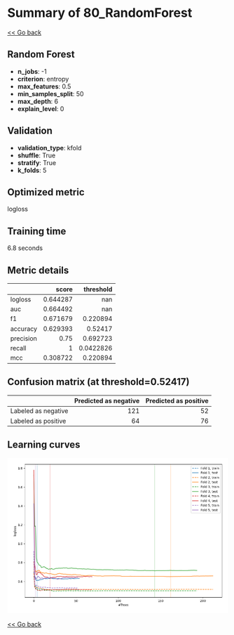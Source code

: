 # Summary of 80_RandomForest

[<< Go back](../README.md)


## Random Forest
- **n_jobs**: -1
- **criterion**: entropy
- **max_features**: 0.5
- **min_samples_split**: 50
- **max_depth**: 6
- **explain_level**: 0

## Validation
 - **validation_type**: kfold
 - **shuffle**: True
 - **stratify**: True
 - **k_folds**: 5

## Optimized metric
logloss

## Training time

6.8 seconds

## Metric details
|           |    score |   threshold |
|:----------|---------:|------------:|
| logloss   | 0.644287 | nan         |
| auc       | 0.664492 | nan         |
| f1        | 0.671679 |   0.220894  |
| accuracy  | 0.629393 |   0.52417   |
| precision | 0.75     |   0.692723  |
| recall    | 1        |   0.0422826 |
| mcc       | 0.308722 |   0.220894  |


## Confusion matrix (at threshold=0.52417)
|                     |   Predicted as negative |   Predicted as positive |
|:--------------------|------------------------:|------------------------:|
| Labeled as negative |                     121 |                      52 |
| Labeled as positive |                      64 |                      76 |

## Learning curves
![Learning curves](learning_curves.png)

[<< Go back](../README.md)

